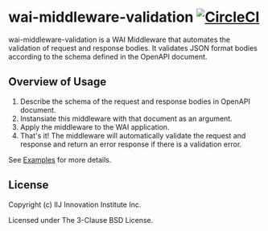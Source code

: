 # wai-middleware-validation [![CircleCI](https://circleci.com/gh/iij-ii/wai-middleware-validation.svg?style=svg)](https://app.circleci.com/pipelines/github/iij-ii/wai-middleware-validation)

wai-middleware-validation is a WAI Middleware that automates the validation of request and response bodies. It validates JSON format bodies according to the schema defined in the OpenAPI document.

## Overview of Usage

1. Describe the schema of the request and response bodies in OpenAPI document.
2. Instansiate this middleware with that document as an argument.
3. Apply the middleware to the WAI application.
4. That's it! The middleware will automatically validate the request and response and return an error response if there is a validation error.

See [Examples](https://iij-ii.github.io/wai-middleware-validation/examples/yesod) for more details.

## License

Copyright (c) IIJ Innovation Institute Inc.

Licensed under The 3-Clause BSD License.
